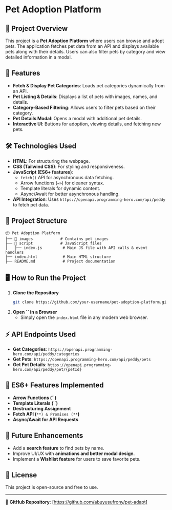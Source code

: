 # Pet Adoption Platform

## 📌 Project Overview

This project is a **Pet Adoption Platform** where users can browse and adopt pets. The application fetches pet data from an API and displays available pets along with their details. Users can also filter pets by category and view detailed information in a modal.

## 🚀 Features

- **Fetch & Display Pet Categories**: Loads pet categories dynamically from an API.
- **Pet Listing & Details**: Displays a list of pets with images, names, and details.
- **Category-Based Filtering**: Allows users to filter pets based on their category.
- **Pet Details Modal**: Opens a modal with additional pet details.
- **Interactive UI**: Buttons for adoption, viewing details, and fetching new pets.

## 🛠️ Technologies Used

- **HTML**: For structuring the webpage.
- **CSS (Tailwind CSS)**: For styling and responsiveness.
- **JavaScript (ES6+ features)**:
  - `fetch()` API for asynchronous data fetching.
  - Arrow functions (`=>`) for cleaner syntax.
  - Template literals for dynamic content.
  - Async/Await for better asynchronous handling.
- **API Integration**: Uses `https://openapi.programming-hero.com/api/peddy` to fetch pet data.

## 📂 Project Structure

```
📦 Pet Adoption Platform
├── 📁 images            # Contains pet images
├── 📁 script            # JavaScript files
│   ├── index.js         # Main JS file with API calls & event handlers
├── index.html           # Main HTML structure
├── README.md            # Project documentation
```

## 🖥️ How to Run the Project

1. **Clone the Repository**
   ```sh
   git clone https://github.com/your-username/pet-adoption-platform.git
   ```
2. **Open **``** in a Browser**
   - Simply open the `index.html` file in any modern web browser.

## ⚡ API Endpoints Used

- **Get Categories**: `https://openapi.programming-hero.com/api/peddy/categories`
- **Get Pets**: `https://openapi.programming-hero.com/api/peddy/pets`
- **Get Pet Details**: `https://openapi.programming-hero.com/api/peddy/pet/{petId}`

## 📌 ES6+ Features Implemented

- **Arrow Functions (**``**)**
- **Template Literals (**``**)**
- **Destructuring Assignment**
- **Fetch API (**``**) & Promises (**``**)**
- **Async/Await for API Requests**

## 🎯 Future Enhancements

- Add a **search feature** to find pets by name.
- Improve UI/UX with **animations and better modal design**.
- Implement a **Wishlist feature** for users to save favorite pets.

## 📜 License

This project is open-source and free to use.

---

🔗 **GitHub Repository**: [https://github.com/abuyusufrony/pet-adapt]


 
